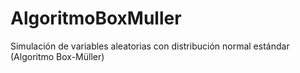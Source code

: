 # AlgoritmoBoxMuller
Simulación de variables aleatorias con distribución normal estándar (Algoritmo Box-Müller)
